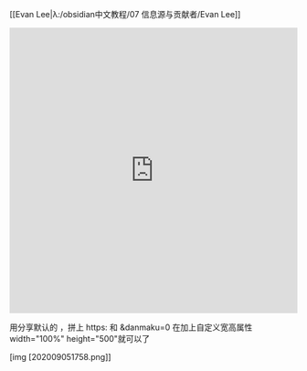 [[Evan Lee|λ:/obsidian中文教程/07 信息源与贡献者/Evan Lee]]
<iframe src="https://player.bilibili.com/player.html?aid=711956609&bvid=BV1qD4y1m7nv&cid=231790116&page=2&danmaku=0" scrolling="no" border="0" frameborder="no" framespacing="0" allowfullscreen="true" width="100%" height="500"> </iframe>

用分享默认的 ，拼上 https: 和 &danmaku=0 在加上自定义宽高属性 width="100%" height="500"就可以了

[img [202009051758.png]]